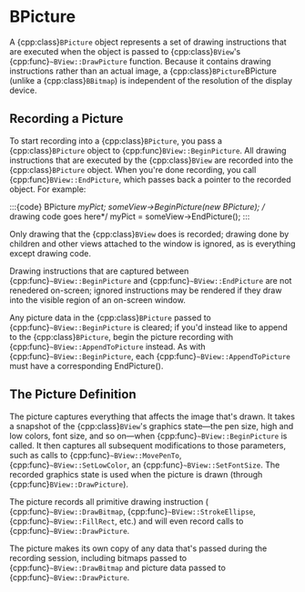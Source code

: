 # BPicture

A {cpp:class}`BPicture` object represents a set of drawing instructions
that are executed when the object is passed to {cpp:class}`BView`'s
{cpp:func}`~BView::DrawPicture` function. Because it contains drawing
instructions rather than an actual image, a {cpp:class}`BPicture`BPicture
(unlike a {cpp:class}`BBitmap`) is independent of the resolution of the
display device.

## Recording a Picture

To start recording into a {cpp:class}`BPicture`, you pass a
{cpp:class}`BPicture` object to {cpp:func}`BView::BeginPicture`. All
drawing instructions that are executed by the {cpp:class}`BView` are
recorded into the {cpp:class}`BPicture` object. When you're done recording,
you call {cpp:func}`BView::EndPicture`, which passes back a pointer to the
recorded object. For example:

:::{code}
BPicture *myPict;
someView->BeginPicture(new BPicture);
/* drawing code goes here*/
myPict = someView->EndPicture();
:::

Only drawing that the {cpp:class}`BView` does is recorded; drawing done by
children and other views attached to the window is ignored, as is
everything except drawing code.

Drawing instructions that are captured between
{cpp:func}`~BView::BeginPicture` and {cpp:func}`~BView::EndPicture` are not
renedered on-screen; ignored instructions may be rendered if they draw into
the visible region of an on-screen window.

Any picture data in the {cpp:class}`BPicture` passed to
{cpp:func}`~BView::BeginPicture` is cleared; if you'd instead like to
append to the {cpp:class}`BPicture`, begin the picture recording with
{cpp:func}`~BView::AppendToPicture` instead. As with
{cpp:func}`~BView::BeginPicture`, each {cpp:func}`~BView::AppendToPicture`
must have a corresponding EndPicture().

## The Picture Definition

The picture captures everything that affects the image that's drawn. It
takes a snapshot of the {cpp:class}`BView`'s graphics state—the pen size,
high and low colors, font size, and so on—when
{cpp:func}`~BView::BeginPicture` is called. It then captures all subsequent
modifications to those parameters, such as calls to
{cpp:func}`~BView::MovePenTo`, {cpp:func}`~BView::SetLowColor`, an
{cpp:func}`~BView::SetFontSize`. The recorded graphics state is used when
the picture is drawn (through {cpp:func}`BView::DrawPicture`).

The picture records all primitive drawing instruction (
{cpp:func}`~BView::DrawBitmap`, {cpp:func}`~BView::StrokeEllipse`,
{cpp:func}`~BView::FillRect`, etc.) and will even record calls to
{cpp:func}`~BView::DrawPicture`.

The picture makes its own copy of any data that's passed during the
recording session, including bitmaps passed to
{cpp:func}`~BView::DrawBitmap` and picture data passed to
{cpp:func}`~BView::DrawPicture`.
